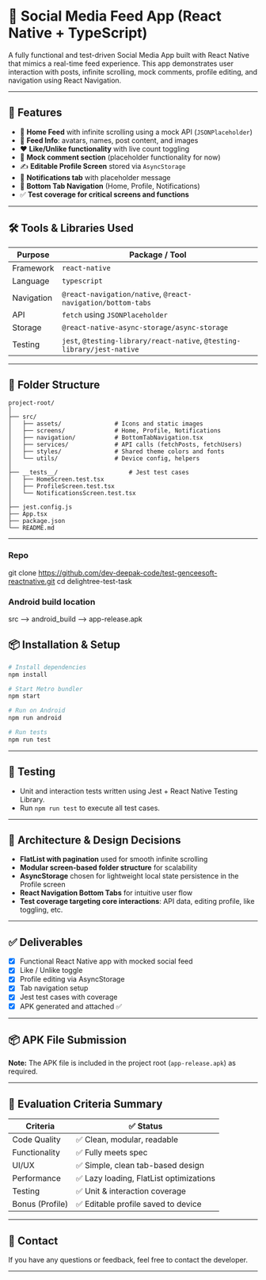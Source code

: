 # 📱 Social Media Feed App (React Native + TypeScript)

A fully functional and test-driven Social Media App built with React Native that mimics a real-time feed experience. This app demonstrates user interaction with posts, infinite scrolling, mock comments, profile editing, and navigation using React Navigation.

---

## 🚀 Features

- 📰 **Home Feed** with infinite scrolling using a mock API (`JSONPlaceholder`)
- 👤 **Feed Info**: avatars, names, post content, and images
- ❤️ **Like/Unlike functionality** with live count toggling
- 💬 **Mock comment section** (placeholder functionality for now)
- ✍️ **Editable Profile Screen** stored via `AsyncStorage`
- 🔔 **Notifications tab** with placeholder message
- 🧭 **Bottom Tab Navigation** (Home, Profile, Notifications)
- ✅ **Test coverage for critical screens and functions**

---

## 🛠️ Tools & Libraries Used

| Purpose                     | Package / Tool                     |
|----------------------------|------------------------------------|
| Framework                  | `react-native`                     |
| Language                   | `typescript`                       |
| Navigation                 | `@react-navigation/native`, `@react-navigation/bottom-tabs` |
| API                        | `fetch` using `JSONPlaceholder`    |
| Storage                    | `@react-native-async-storage/async-storage` |
| Testing                    | `jest`, `@testing-library/react-native`, `@testing-library/jest-native` |

---

## 📁 Folder Structure

```
project-root/
│
├── src/
│   ├── assets/               # Icons and static images
│   ├── screens/              # Home, Profile, Notifications
│   ├── navigation/           # BottomTabNavigation.tsx
│   ├── services/             # API calls (fetchPosts, fetchUsers)
│   ├── styles/               # Shared theme colors and fonts
│   └── utils/                # Device config, helpers
│
├── __tests__/                    # Jest test cases
│   ├── HomeScreen.test.tsx
│   ├── ProfileScreen.test.tsx
│   └── NotificationsScreen.test.tsx
│
├── jest.config.js
├── App.tsx
├── package.json
└── README.md
```

---

### Repo
git clone https://github.com/dev-deepak-code/test-genceesoft-reactnative.git
cd delightree-test-task

### Android build location
src --> android_build --> app-release.apk

## 📦 Installation & Setup

```bash
# Install dependencies
npm install

# Start Metro bundler
npm start

# Run on Android
npm run android

# Run tests
npm run test

```

---

## 🧪 Testing

- Unit and interaction tests written using Jest + React Native Testing Library.
- Run `npm run test` to execute all test cases.


---

## 🧠 Architecture & Design Decisions

- **FlatList with pagination** used for smooth infinite scrolling
- **Modular screen-based folder structure** for scalability
- **AsyncStorage** chosen for lightweight local state persistence in the Profile screen
- **React Navigation Bottom Tabs** for intuitive user flow
- **Test coverage targeting core interactions**: API data, editing profile, like toggling, etc.

---

## ✅ Deliverables

- [x] Functional React Native app with mocked social feed
- [x] Like / Unlike toggle
- [x] Profile editing via AsyncStorage
- [x] Tab navigation setup
- [x] Jest test cases with coverage
- [x] APK generated and attached ✅

---

## 📦 APK File Submission

**Note:** The APK file is included in the project root (`app-release.apk`) as required.

---

## 🧪 Evaluation Criteria Summary

| Criteria         | ✅ Status |
|------------------|-----------|
| Code Quality     | ✅ Clean, modular, readable |
| Functionality    | ✅ Fully meets spec |
| UI/UX            | ✅ Simple, clean tab-based design |
| Performance      | ✅ Lazy loading, FlatList optimizations |
| Testing          | ✅ Unit & interaction coverage |
| Bonus (Profile)  | ✅ Editable profile saved to device |

---

## 📝 Contact

If you have any questions or feedback, feel free to contact the developer.

---